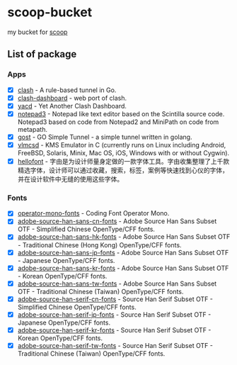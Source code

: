 # scoop-bucket

my bucket for [scoop](https://github.com/lukesampson/scoop)

## List of package

### Apps

- [x] [clash](https://github.com/Dreamacro/clash) - A rule-based tunnel in Go.
- [x] [clash-dashboard](https://github.com/Dreamacro/clash-dashboard) - web port of clash.
- [x] [yacd](https://github.com/haishanh/yacd) - Yet Another Clash Dashboard.
- [x] [notepad3](https://github.com/rizonesoft/Notepad3) - Notepad like text editor based on the Scintilla source code. Notepad3 based on code from Notepad2 and MiniPath on code from metapath.
- [x] [gost](https://github.com/ginuerzh/gost) - GO Simple Tunnel - a simple tunnel written in golang.
- [x] [vlmcsd](https://github.com/Wind4/vlmcsd) - KMS Emulator in C (currently runs on Linux including Android, FreeBSD, Solaris, Minix, Mac OS, iOS, Windows with or without Cygwin).
- [x] [hellofont](http://www.hellofont.cn/) - 字由是为设计师量身定做的一款字体工具。字由收集整理了上千款精选字体，设计师可以通过收藏，搜索，标签，案例等快速找到心仪的字体，并在设计软件中无缝的使用这些字体。

### Fonts

- [x] [operator-mono-fonts](https://github.com/coderJianXun/Operator-Mono) - Coding Font Operator Mono.
- [x] [adobe-source-han-sans-cn-fonts](https://github.com/adobe-fonts/source-han-sans) - Adobe Source Han Sans Subset OTF - Simplified Chinese OpenType/CFF fonts.
- [x] [adobe-source-han-sans-hk-fonts](https://github.com/adobe-fonts/source-han-sans) - Adobe Source Han Sans Subset OTF - Traditional Chinese (Hong Kong) OpenType/CFF fonts.
- [x] [adobe-source-han-sans-jp-fonts](https://github.com/adobe-fonts/source-han-sans) - Adobe Source Han Sans Subset OTF - Japanese OpenType/CFF fonts.
- [x] [adobe-source-han-sans-kr-fonts](https://github.com/adobe-fonts/source-han-sans) - Adobe Source Han Sans Subset OTF - Korean OpenType/CFF fonts.
- [x] [adobe-source-han-sans-tw-fonts](https://github.com/adobe-fonts/source-han-sans) - Adobe Source Han Sans Subset OTF - Traditional Chinese (Taiwan) OpenType/CFF fonts.
- [x] [adobe-source-han-serif-cn-fonts](https://github.com/adobe-fonts/source-han-serif) - Source Han Serif Subset OTF - Simplified Chinese OpenType/CFF fonts.
- [x] [adobe-source-han-serif-jp-fonts](https://github.com/adobe-fonts/source-han-serif) - Source Han Serif Subset OTF - Japanese OpenType/CFF fonts.
- [x] [adobe-source-han-serif-kr-fonts](https://github.com/adobe-fonts/source-han-serif) - Source Han Serif Subset OTF - Korean OpenType/CFF fonts.
- [x] [adobe-source-han-serif-tw-fonts](https://github.com/adobe-fonts/source-han-serif) - Source Han Serif Subset OTF - Traditional Chinese (Taiwan) OpenType/CFF fonts.